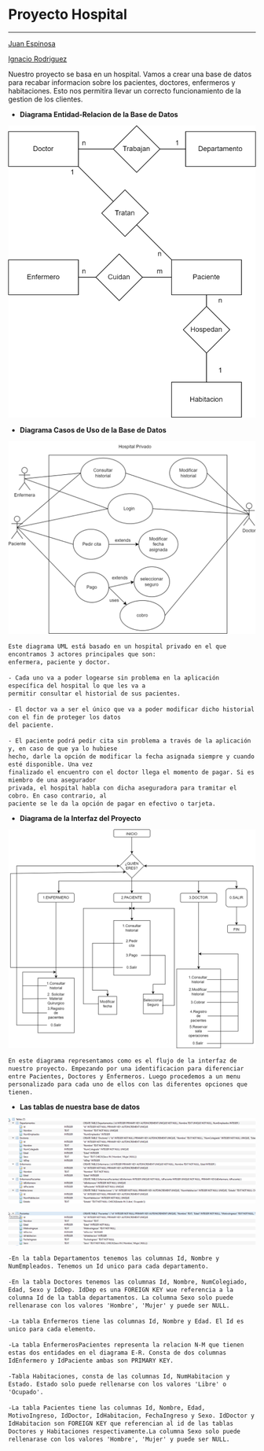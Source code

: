 # Proyecto Hospital
------

[Juan Espinosa](https://github.com/JuanEspinosa97)

[Ignacio Rodriguez](https://github.com/IgnacioRodrig)

Nuestro proyecto se basa en un hospital. Vamos a crear una base de datos para recabar informacion sobre los pacientes, doctores, enfermeros y habitaciones. Esto nos permitira llevar un correcto funcionamiento de la gestion de los clientes.

- **Diagrama Entidad-Relacion de la Base de Datos**

![Diagrama E-R](https://github.com/JuanEspinosa97/tis_2022_repositorio/blob/main/doc/Proyecto_Entidad_Relacion.png)

- **Diagrama Casos de Uso de la Base de Datos**

![Diagrama UML](https://github.com/JuanEspinosa97/tis_2022_repositorio/blob/main/doc/Proyecto_Diagrama_de_usos.png)

    Este diagrama UML está basado en un hospital privado en el que encontramos 3 actores principales que son:
    enfermera, paciente y doctor. 

    - Cada uno va a poder logearse sin problema en la aplicación específica del hospital lo que les va a 
    permitir consultar el historial de sus pacientes. 

    - El doctor va a ser el único que va a poder modificar dicho historial con el fin de proteger los datos
    del paciente. 

    - El paciente podrá pedir cita sin problema a través de la aplicación y, en caso de que ya lo hubiese 
    hecho, darle la opción de modificar la fecha asignada siempre y cuando esté disponible. Una vez 
    finalizado el encuentro con el doctor llega el momento de pagar. Si es miembro de una asegurador 
    privada, el hospital habla con dicha aseguradora para tramitar el cobro. En caso contrario, al
    paciente se le da la opción de pagar en efectivo o tarjeta.


- **Diagrama de la Interfaz del Proyecto**

![Diagrama Interfaz](https://github.com/JuanEspinosa97/tis_2022_repositorio/blob/main/doc/Interfaz_Proyecto.png)

    En este diagrama representamos como es el flujo de la interfaz de nuestro proyecto. Empezando por una identificacion para diferenciar entre Pacientes, Doctores y Enfermeros. Luego procedemos a un menu personalizado para cada uno de ellos con las diferentes opciones que tienen.

- **Las tablas de nuestra base de datos**

![Tablas Proyecto](https://github.com/JuanEspinosa97/tis_2022_repositorio/blob/main/Tablas1.png)

![](https://github.com/JuanEspinosa97/tis_2022_repositorio/blob/main/Tablas2.png)

    -En la tabla Departamentos tenemos las columnas Id, Nombre y NumEmpleados. Tenemos un Id unico para cada departamento.

    -En la tabla Doctores tenemos las columnas Id, Nombre, NumColegiado, Edad, Sexo y IdDep. IdDep es una FOREIGN KEY wue referencia a la columna Id de la tabla departamentos. La columna Sexo solo puede rellenarase con los valores 'Hombre', 'Mujer' y puede ser NULL. 

    -La tabla Enfermeros tiene las columnas Id, Nombre y Edad. El Id es unico para cada elemento.

    -La tabla EnfermerosPacientes representa la relacion N-M que tienen estas dos entidades en el diagrama E-R. Consta de dos columnas IdEnfermero y IdPaciente ambas son PRIMARY KEY.

    -Tabla Habitaciones, consta de las columnas Id, NumHabitacion y Estado. Estado solo puede rellenarse con los valores 'Libre' o 'Ocupado'. 

    -La tabla Pacientes tiene las columnas Id, Nombre, Edad, MotivoIngreso, IdDoctor, IdHabitacion, FechaIngreso y Sexo. IdDoctor y IdHabitacion son FOREIGN KEY que referencian al id de las tablas Doctores y Habitaciones respectivamente.La columna Sexo solo puede rellenarase con los valores 'Hombre', 'Mujer' y puede ser NULL.

